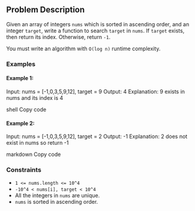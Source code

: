 ## Problem Description

Given an array of integers `nums` which is sorted in ascending order, and an integer `target`, write a function to search `target` in `nums`. If `target` exists, then return its index. Otherwise, return `-1`.

You must write an algorithm with `O(log n)` runtime complexity.

### Examples

#### Example 1:
Input: nums = [-1,0,3,5,9,12], target = 9
Output: 4
Explanation: 9 exists in nums and its index is 4

shell
Copy code

#### Example 2:
Input: nums = [-1,0,3,5,9,12], target = 2
Output: -1
Explanation: 2 does not exist in nums so return -1

markdown
Copy code

### Constraints

- `1 <= nums.length <= 10^4`
- `-10^4 < nums[i], target < 10^4`
- All the integers in `nums` are unique.
- `nums` is sorted in ascending order.
